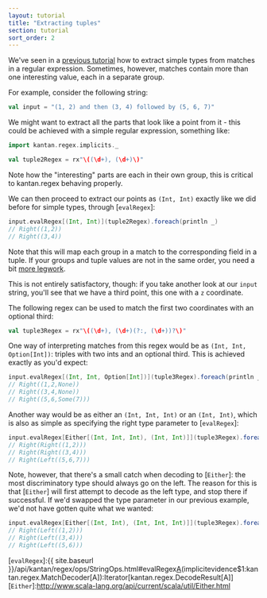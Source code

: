 ```yaml
---
layout: tutorial
title: "Extracting tuples"
section: tutorial
sort_order: 2
---
```


We've seen in a [previous tutorial](primitive_types.html) how to extract simple types from matches in a regular
expression. Sometimes, however, matches contain more than one interesting value, each in a separate group.

For example, consider the following string:

```scala
val input = "(1, 2) and then (3, 4) followed by (5, 6, 7)"
```

We might want to extract all the parts that look like a point from it - this could be achieved with a simple regular
expression, something like:

```scala
import kantan.regex.implicits._

val tuple2Regex = rx"\((\d+), (\d+)\)"
```

Note how the "interesting" parts are each in their own group, this is critical to kantan.regex behaving properly.


We can then proceed to extract our points as `(Int, Int)` exactly like we did before for simple types, through
[`evalRegex`]:

```scala
input.evalRegex[(Int, Int)](tuple2Regex).foreach(println _)
// Right((1,2))
// Right((3,4))
```

Note that this will map each group in a match to the corresponding field in a tuple. If your groups and tuple
values are not in the same order, you need a bit [more legwork](case_classes.html).

This is not entirely satisfactory, though: if you take another look at our `input` string, you'll see that we have a
third point, this one with a `z` coordinate.

The following regex can be used to match the first two coordinates with an optional third:

```scala
val tuple3Regex = rx"\((\d+), (\d+)(?:, (\d+))?\)"
```

One way of interpreting matches from this regex would be as `(Int, Int, Option[Int])`: triples with two ints and an
optional third. This is achieved exactly as you'd expect:

```scala
input.evalRegex[(Int, Int, Option[Int])](tuple3Regex).foreach(println _)
// Right((1,2,None))
// Right((3,4,None))
// Right((5,6,Some(7)))
```

Another way would be as either an `(Int, Int, Int)` or an `(Int, Int)`, which is also as simple as specifying the
right type parameter to [`evalRegex`]:

```scala
input.evalRegex[Either[(Int, Int, Int), (Int, Int)]](tuple3Regex).foreach(println _)
// Right(Right((1,2)))
// Right(Right((3,4)))
// Right(Left((5,6,7)))
```

Note, however, that there's a small catch when decoding to [`Either`]: the most discriminatory type should always go
on the left. The reason for this is that [`Either`] will first attempt to decode as the left type, and stop there if
successful.  If we'd swapped the type parameter in our previous example, we'd not have gotten quite what we wanted:

```scala
input.evalRegex[Either[(Int, Int), (Int, Int, Int)]](tuple3Regex).foreach(println _)
// Right(Left((1,2)))
// Right(Left((3,4)))
// Right(Left((5,6)))
```

[`evalRegex`]:{{ site.baseurl }}/api/kantan/regex/ops/StringOps.html#evalRegex[A](p:kantan.regex.Pattern)(implicitevidence$1:kantan.regex.MatchDecoder[A]):Iterator[kantan.regex.DecodeResult[A]]
[`Either`]:http://www.scala-lang.org/api/current/scala/util/Either.html
